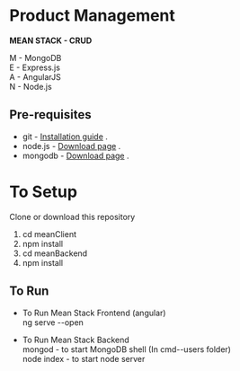# Product Management

**MEAN STACK - CRUD**

M - MongoDB <br/>
E - Express.js <br/>
A - AngularJS <br/>
N - Node.js <br/>

## Pre-requisites
+ git - [Installation guide](https://github.com/git-guides/install-git) . <br/>
+ node.js - [Download page](https://nodejs.org/en/download/) . <br/>
+ mongodb - [Download page](https://www.mongodb.com/try/download/community) . <br/>

# To Setup <br/>
Clone or download this repository

1. cd meanClient <br/>
2. npm install <br/>
3. cd meanBackend<br/>
4. npm install

## To Run

+ To Run Mean Stack Frontend (angular) <br/>
ng serve --open

+ To Run Mean Stack Backend  <br/>
mongod - to start MongoDB shell (In cmd--users folder) <br/>
node index - to start node server
